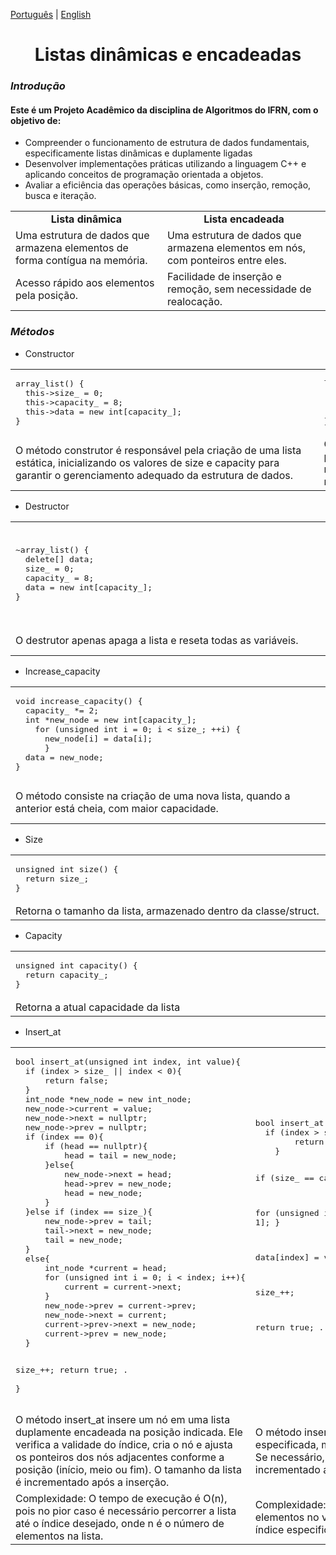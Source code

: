 [Português](README.md) | [English](README.en.md)

<h1 align=center>Listas dinâmicas e encadeadas</h1>

<h3><strong><em>Introdução</em></strong></h3>

<h4>Este é um Projeto Acadêmico da disciplina de Algoritmos do IFRN, com o objetivo de:</h4> 

<ul>
  <li>Compreender o funcionamento de estrutura de dados fundamentais, especificamente listas dinâmicas e duplamente ligadas</li>
  <li>Desenvolver implementações práticas utilizando a linguagem C++ e aplicando conceitos de programação orientada a objetos.</li>
  <li>Avaliar a eficiência das operações básicas, como inserção, remoção, busca e iteração.</li>
</ul>

<table>
<tr><td align=center><strong>Lista dinâmica</strong></td><td align=center><strong>Lista encadeada</strong></td></tr>
<tr><td>Uma estrutura de dados que armazena elementos de forma contígua na memória.</td><td>Uma estrutura de dados que armazena elementos em nós, com ponteiros entre eles.</td></tr>
<tr><td>Acesso rápido aos elementos pela posição.</td><td>Facilidade de inserção e remoção, sem necessidade de realocação.</td></tr>
</table>

<h3><strong><em>Métodos</em></strong></h3>
<ul>
  <li>Constructor</li>
</ul>

<table>
<tr>
<td><pre>
array_list() {
  this->size_ = 0;
  this->capacity_ = 8;
  this->data = new int[capacity_];                           
}</pre></td>

<td><pre>
linked_list() {
  this->head = nullptr;
  this->tail = nullptr;
  this->size_ = 0;                                             
}
</pre></td>
</tr>

<tr>
  <td>O método construtor é responsável pela criação de uma lista estática, inicializando os valores de size e capacity para garantir o gerenciamento adequado da estrutura de dados.</td>
  <td>O método construtor é responsável pela criação de um nó a partir da estrutura int_node, que contém o endereço do próximo nó, o endereço do nó anterior e o valor armazenado no próprio nó.</td>
</tr>

</table>

<ul>
  <li>Destructor</li>
</ul>

<table>
  <tr>
<td><pre>
~array_list() {
  delete[] data;
  size_ = 0;
  capacity_ = 8;                                              
  data = new int[capacity_];
} 
</pre></td>

<td><pre>
~linked_list() {
  int_node* del_node = head;
    while (head != nullptr) {
      head = head->next;
      delete del_node;                                         
    }
  tail = nullptr;
  size_ = 0;
}
</pre></td>
  </tr>
  <tr>
    <td>O destrutor apenas apaga a lista e reseta todas as variáveis.</td>
    <td>O destrutor percorre do primeiro elemento (HEAD) até o último elemento (TAIL) e apaga todo encandeamento.</td>
  </tr>
</table>

<ul>
  <li>Increase_capacity</li>
</ul>

<table>
  <tr>
<td><pre>
void increase_capacity() {
  capacity_ *= 2;
  int *new_node = new int[capacity_];
    for (unsigned int i = 0; i < size_; ++i) {
      new_node[i] = data[i];
      }
  data = new_node;                                            
}       
</pre></td>
<td><pre>
                     .                                        
</pre></td>
  </tr>
  <tr>
    <td>O método consiste na criação de uma nova lista, quando a anterior está cheia, com maior capacidade.</td>
    <td>Não precisa de aumentar a capacidade tendo em vista que seus elementos são alocados dinâmicamente, separados na memória.</td>
  </tr>
</table>

<ul><li>Size</li></ul>

<table>
  <tr>
<td><pre>
unsigned int size() {
  return size_;                                                                                                             .        
}
</pre></td>
  </tr>
  <tr><td>Retorna o tamanho da lista, armazenado dentro da classe/struct.</td></tr>
</table>

<ul><li>Capacity</li></ul>

<table>
  <tr>
<td><pre>
unsigned int capacity() {
  return capacity_;                                           
}
</pre></td>
<td><pre>
                                                             .
</pre></td>
  </tr>
  <tr><td>Retorna a atual capacidade da lista</td><td>Não há necessidade de capacidade.</td></tr>
</table>

<ul><li>Insert_at</li></ul>

<table>
  <tr>
<td><pre>
bool insert_at(unsigned int index, int value){
  if (index > size_ || index < 0){
      return false; 
  }
  int_node *new_node = new int_node;
  new_node->current = value;
  new_node->next = nullptr;
  new_node->prev = nullptr;
  if (index == 0){
      if (head == nullptr){
          head = tail = new_node;
      }else{
          new_node->next = head;
          head->prev = new_node;
          head = new_node;
      }
  }else if (index == size_){
      new_node->prev = tail;
      tail->next = new_node;
      tail = new_node;
  }
  else{
      int_node *current = head;
      for (unsigned int i = 0; i < index; i++){
          current = current->next;
      }
      new_node->prev = current->prev;
      new_node->next = current;
      current->prev->next = new_node;
      current->prev = new_node;
  }
  
  size_++;
  return true;                                                 .                        
}
</pre></td>

<td><pre>
bool insert_at(unsigned int index, int value) {
  if (index > size_ or index < 0){
        return false;
    }

  if (size_ == capacity_){
        increase_capacity();
    }

  for (unsigned int i = size_; i > index; i--)
    {
        data[i] = data[i - 1];
    }

  data[index] = value;

  size_++;

  return true;                                                  .
}
</pre></td>
  </tr>

<tr>
  <td>O método insert_at insere um nó em uma lista duplamente encadeada na posição indicada. Ele verifica a validade do índice, cria o nó e ajusta os ponteiros dos nós adjacentes conforme a posição (início, meio ou fim). O tamanho da lista é incrementado após a inserção.</td>
  <td>
O método insert_at insere um valor no vetor na posição especificada, movendo os elementos à direita para abrir espaço. Se necessário, aumenta a capacidade do vetor. O tamanho é incrementado após a inserção.</td>
</tr>
<tr>
  <td>Complexidade: O tempo de execução é O(n), pois no pior caso é necessário percorrer a lista até o índice desejado, onde n é o número de elementos na lista.</td>
  <td>Complexidade: O tempo de execução é O(n), onde n é o número de elementos no vetor, pois no pior caso, todos os elementos após o índice especificado precisam ser movidos uma posição à direita.</td>
</tr>
<tr></tr>
</table>
